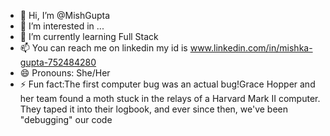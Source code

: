 - 👋 Hi, I’m @MishGupta
- 👀 I’m interested in ...
- 🌱 I’m currently learning Full Stack
- 📫 You can reach me on linkedin my id is www.linkedin.com/in/mishka-gupta-752484280
- 😄 Pronouns: She/Her
- ⚡ Fun fact:The first computer bug was an actual bug!Grace Hopper and her team found a moth stuck in the relays of a Harvard Mark II computer. They taped it into their logbook, and ever since then, we've been "debugging" our code

<!---
MishGupta/MishGupta is a ✨ special ✨ repository because its `README.md` (this file) appears on your GitHub profile.
You can click the Preview link to take a look at your changes.
--->
